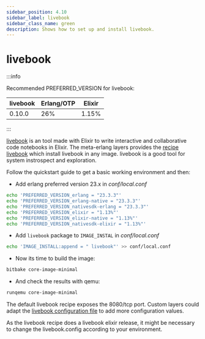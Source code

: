 ```yaml
---
sidebar_position: 4.10
sidebar_label: livebook
sidebar_class_name: green
description: Shows how to set up and install livebook.
---
```


# livebook

:::info

Recommended PREFERRED_VERSION for livebook:

| livebook | Erlang/OTP | Elixir |
| -------- | ---------- | ------ |
| 0.10.0   | 26%        | 1.15%  |

:::

[livebook](https://livebook.dev/) is an tool made with Elixir to write
interactive and collaborative code notebooks in Elixir. The meta-erlang layers
provides the
[recipe livebook](https://github.com/meta-erlang/meta-erlang/blob/master/recipes-devtools/livebook)
which install livebook in any image. livebook is a good tool for system
instrospect and exploration.

Follow the quickstart guide to get a basic working environment and then:

- Add erlang preferred version 23.x in _conf/local.conf_

```bash
echo 'PREFERRED_VERSION_erlang = "23.3.3"'
echo 'PREFERRED_VERSION_erlang-native = "23.3.3"'
echo 'PREFERRED_VERSION_nativesdk-erlang = "23.3.3"'
echo 'PREFERRED_VERSION_elixir = "1.13%"'
echo 'PREFERRED_VERSION_elixir-native = "1.13%"'
echo 'PREFERRED_VERSION_nativesdk-elixir = "1.13%"'
```

- Add `livebook` package to `IMAGE_INSTAL` in _conf/local.conf_

```bash
echo 'IMAGE_INSTALL:append = " livebook"' >> conf/local.conf
```

- Now its time to build the image:

```bash
bitbake core-image-minimal
```

- And check the results with qemu:

```bash
runqemu core-image-minimal
```

The default livebook recipe exposes the 8080/tcp port. Custom layers could adapt
the
[livebook configuration file](https://github.com/meta-erlang/meta-erlang/blob/master/recipes-devtools/livebook/files/livebook.config)
to add more configuration values.

As the livebook recipe does a livebook elixir release, it might be necessary to
change the livebook.config according to your environment.
